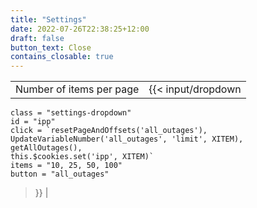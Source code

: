 ```yaml
---
title: "Settings"
date: 2022-07-26T22:38:25+12:00
draft: false
button_text: Close
contains_closable: true
---
```

|  |  |
| ----------- | ----------- |
| Number of items per page | {{< input/dropdown 
    class = "settings-dropdown" 
    id = "ipp"
    click = `resetPageAndOffsets('all_outages'),
    UpdateVariableNumber('all_outages', 'limit', XITEM),
    getAllOutages(),
    this.$cookies.set('ipp', XITEM)`
    items = "10, 25, 50, 100"
    button = "all_outages"
>}} |